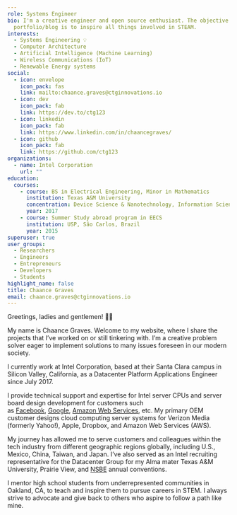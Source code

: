```yaml
---
role: Systems Engineer
bio: I'm a creative engineer and open source enthusiast. The objective of my
  portfolio/blog is to inspire all things involved in STEAM.
interests:
  - Systems Engineering 💡
  - Computer Architecture
  - Artificial Intelligence (Machine Learning)
  - Wireless Communications (IoT)
  - Renewable Energy systems
social:
  - icon: envelope
    icon_pack: fas
    link: mailto:chaance.graves@ctginnovations.io
  - icon: dev
    icon_pack: fab
    link: https://dev.to/ctg123
  - icon: linkedin
    icon_pack: fab
    link: https://www.linkedin.com/in/chaancegraves/
  - icon: github
    icon_pack: fab
    link: https://github.com/ctg123
organizations:
  - name: Intel Corporation
    url: ""
education:
  courses:
    - course: BS in Electrical Engineering, Minor in Mathematics
      institution: Texas A&M University
      concentration: Device Science & Nanotechnology, Information Science & Systems
      year: 2017
    - course: Summer Study abroad program in EECS
      institution: USP, São Carlos, Brazil
      year: 2015
superuser: true
user_groups:
  - Researchers
  - Engineers
  - Entrepreneurs
  - Developers
  - Students
highlight_name: false
title: Chaance Graves
email: chaance.graves@ctginnovations.io
---
```

Greetings, ladies and gentlemen! 👋🏾

My name is Chaance Graves. Welcome to my website, where I share the projects that I’ve worked on or still tinkering with. I’m a creative problem solver eager to implement solutions to many issues foreseen in our modern society.

I currently work at Intel Corporation, based at their Santa Clara campus in Silicon Valley, California, as a Datacenter Platform Applications Engineer since July 2017.

I provide technical support and expertise for Intel server CPUs and server board design development for customers such as [Facebook](https://engineering.fb.com/category/data-center-engineering/), [Google](https://www.google.com/about/datacenters/), [Amazon Web Services](https://aws.amazon.com/compliance/data-center/data-centers/), etc. My primary OEM customer designs cloud computing server systems for Verizon Media (formerly Yahoo!), Apple, Dropbox, and Amazon Web Services (AWS).

My journey has allowed me to serve customers and colleagues within the tech industry from different geographic regions globally, including U.S., Mexico, China, Taiwan, and Japan. I’ve also served as an Intel recruiting representative for the Datacenter Group for my Alma mater Texas A&M University, Prairie View, and [NSBE](https://www.nsbe.org/) annual conventions.

I mentor high school students from underrepresented communities in Oakland, CA, to teach and inspire them to pursue careers in STEM. I always strive to advocate and give back to others who aspire to follow a path like mine.